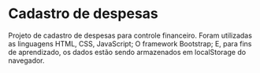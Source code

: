# Cadastro de despesas
 Projeto de cadastro de despesas para controle financeiro. 
 Foram utilizadas as linguagens HTML, CSS, JavaScript; O framework Bootstrap; E, para fins de aprendizado, os dados estão sendo armazenados em localStorage do navegador. 
